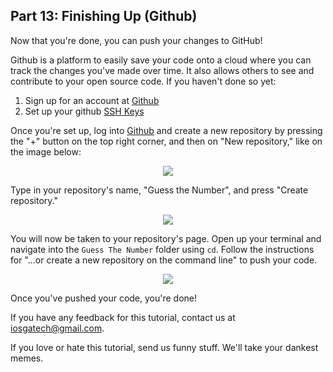 ## Part 13: Finishing Up (Github)

Now that you're done, you can push your changes to GitHub!

Github is a platform to easily save your code onto a cloud where you can track the changes you've made over time. It also allows others to see and contribute to your open source code. If you haven't done so yet:

1. Sign up for an account at [Github](https://www.github.com)
2. Set up your github [SSH Keys](https://help.github.com/articles/generating-ssh-keys/)

Once you're set up, log into [Github](https://www.github.com) and create a new repository by pressing the "+" button on the top right corner, and then on "New repository," like on the image below:

<p align="center"> <img src="/assets/calculator/P13/screenshot1.png" align="center" style="max-width:40%"> </p>

Type in your repository's name, "Guess the Number", and press "Create repository."

<p align="center"> <img src="/assets/calculator/P13/screenshot2.png" align="center" style="max-width:75%"> </p>

You will now be taken to your repository's page. Open up your terminal and navigate into the `Guess The Number` folder using `cd`. Follow the instructions for "...or create a new repository on the command line" to push your code.

<p align="center"> <img src="/assets/calculator/P13/screenshot3.png" align="center" style="max-width:75%"> </p>

Once you've pushed your code, you're done!

If you have any feedback for this tutorial, contact us at iosgatech@gmail.com.

If you love or hate this tutorial, send us funny stuff. We'll take your dankest memes.
